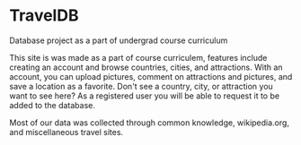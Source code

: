 # TravelDB
Database project as a part of undergrad course curriculum

This site is was made as a part of course curriculem, features include creating an account and browse countries, cities, and attractions. With an account, you can upload pictures, comment on attractions and pictures, and save a location as a favorite. Don't see a country, city, or attraction you want to see here? As a registered user you will be able to request it to be added to the database.

Most of our data was collected through common knowledge, wikipedia.org, and miscellaneous travel sites.
